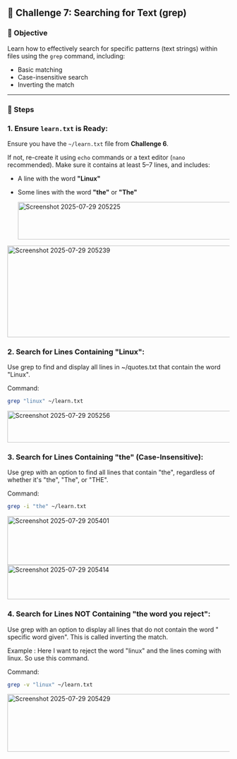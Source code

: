 ## 🎯 Challenge 7: Searching for Text (grep)

### 🧠 Objective
Learn how to effectively search for specific patterns (text strings) within files using the `grep` command, including:
- Basic matching
- Case-insensitive search
- Inverting the match

---

### 🔧 Steps

### 1. Ensure `learn.txt` is Ready:
Ensure you have the `~/learn.txt` file from **Challenge 6**.

If not, re-create it using `echo` commands or a text editor (`nano` recommended). Make sure it contains at least 5–7 lines, and includes:
- A line with the word **"Linux"**
- Some lines with the word **"the"** or **"The"**

  <img width="1789" height="85" alt="Screenshot 2025-07-29 205225" src="https://github.com/user-attachments/assets/1da03a3d-f2d8-4c53-a4b9-971b278e4528" />

<img width="1208" height="208" alt="Screenshot 2025-07-29 205239" src="https://github.com/user-attachments/assets/645eb02c-b70e-459f-aff7-988e0c9cd8d1" />


### 2. Search for Lines Containing "Linux":

Use grep to find and display all lines in ~/quotes.txt that contain the word "Linux".

Command:

```Bash
grep "linux" ~/learn.txt
```

<img width="1052" height="72" alt="Screenshot 2025-07-29 205256" src="https://github.com/user-attachments/assets/a811f947-6d73-477b-ac08-b54c58b8cfef" />


### 3. Search for Lines Containing "the" (Case-Insensitive):

Use grep with an option to find all lines that contain "the", regardless of whether it's "the", "The", or "THE".

Command:

```Bash
grep -i "the" ~/learn.txt
```

<img width="931" height="111" alt="Screenshot 2025-07-29 205401" src="https://github.com/user-attachments/assets/325eb887-2f57-499a-a900-fd945f8568d5" />

<img width="1166" height="78" alt="Screenshot 2025-07-29 205414" src="https://github.com/user-attachments/assets/ab7ffd6f-ecbc-474f-a153-ad410daf4f78" />


### 4. Search for Lines NOT Containing "the word you reject":

Use grep with an option to display all lines that do not contain the word " specific word given". This is called inverting the match.

Example : Here I want to reject the word "linux" and the lines coming with linux. So use this command.

Command:

```Bash
grep -v "linux" ~/learn.txt
```

<img width="1376" height="131" alt="Screenshot 2025-07-29 205429" src="https://github.com/user-attachments/assets/1c400ad6-8d46-4c0e-b785-40fe606d3b0f" />

